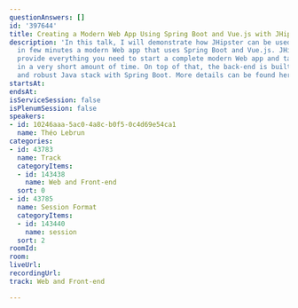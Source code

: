```yaml
---
questionAnswers: []
id: '397644'
title: Creating a Modern Web App Using Spring Boot and Vue.js with JHipster
description: 'In this talk, I will demonstrate how JHipster can be used to generate
  in few minutes a modern Web app that uses Spring Boot and Vue.js. JHipster will
  provide everything you need to start a complete modern Web app and take it to production
  in a very short amount of time. On top of that, the back-end is built as a high-performance
  and robust Java stack with Spring Boot. More details can be found here: https://www.jhipster.tech/.'
startsAt: 
endsAt: 
isServiceSession: false
isPlenumSession: false
speakers:
- id: 10246aaa-5ac0-4a8c-b0f5-0c4d69e54ca1
  name: Théo Lebrun
categories:
- id: 43783
  name: Track
  categoryItems:
  - id: 143438
    name: Web and Front-end
  sort: 0
- id: 43785
  name: Session Format
  categoryItems:
  - id: 143440
    name: session
  sort: 2
roomId: 
room: 
liveUrl: 
recordingUrl: 
track: Web and Front-end

---
```


